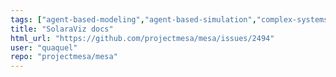 ```yaml
---
tags: ["agent-based-modeling","agent-based-simulation","complex-systems","complexity-analysis","gis","mesa","modeling-agents","simulation","simulation-environment","simulation-framework","spatial-models"]
title: "SolaraViz docs"
html_url: "https://github.com/projectmesa/mesa/issues/2494"
user: "quaquel"
repo: "projectmesa/mesa"
---
```


